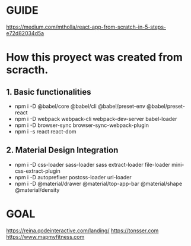 # GUIDE
https://medium.com/mtholla/react-app-from-scratch-in-5-steps-e72d82034d5a

# How this proyect was created from scracth.
## 1. Basic functionalities
- npm i -D @babel/core @babel/cli @babel/preset-env @babel/preset-react
- npm i -D webpack webpack-cli webpack-dev-server babel-loader
- npm i -D browser-sync browser-sync-webpack-plugin
- npm i -s react react-dom

## 2. Material Design Integration
- npm i -D css-loader sass-loader sass extract-loader file-loader mini-css-extract-plugin
- npm i -D autoprefixer postcss-loader url-loader
- npm i -D @material/drawer @material/top-app-bar @material/shape @material/density

# GOAL
https://reina.qodeinteractive.com/landing/
https://tonsser.com
https://www.mapmyfitness.com